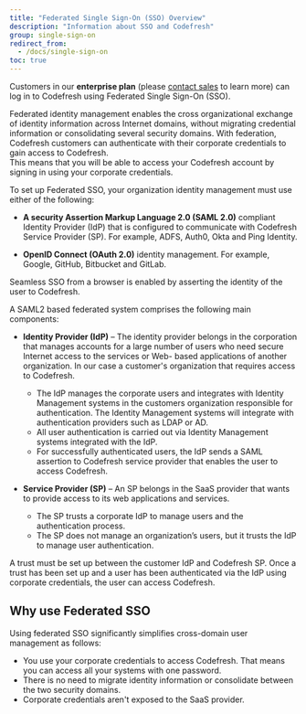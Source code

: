 ```yaml
---
title: "Federated Single Sign-On (SSO) Overview"
description: "Information about SSO and Codefresh"
group: single-sign-on
redirect_from:
  - /docs/single-sign-on
toc: true
---
```

  
Customers in our **enterprise plan** (please [contact sales](https://codefresh.io/contact-sales/) to learn more) can log in to Codefresh using Federated Single Sign-On (SSO).

Federated identity management enables the cross organizational exchange of identity information across Internet domains, without migrating credential information or consolidating several security domains. With federation, Codefresh customers can authenticate with their corporate credentials to gain access to Codefresh.  
This means that you will be able to access your Codefresh account by signing in using your corporate credentials.

To set up Federated SSO, your organization identity management must use either of the following:

- **A security Assertion Markup Language 2.0 (SAML 2.0)** compliant Identity Provider (IdP) that is configured to communicate with Codefresh Service Provider (SP). For example, ADFS, Auth0, Okta and Ping Identity.

- **OpenID Connect (OAuth 2.0)** identity management. For example, Google, GitHub, Bitbucket and GitLab.

Seamless SSO from a browser is enabled by asserting the identity of the user to Codefresh.

A SAML2 based federated system comprises the following main components:

- **Identity Provider (IdP)** – The identity provider belongs in the corporation that manages accounts for a large number of users who need secure Internet access to the services or Web- based applications of another organization. In our case a customer's organization that requires access to Codefresh.
  - The IdP manages the corporate users and integrates with Identity Management systems in the customers organization responsible for authentication. The Identity Management systems will integrate with authentication providers such as LDAP or AD.
  - All user authentication is carried out via Identity Management systems integrated with the IdP.
  - For successfully authenticated users, the IdP sends a SAML assertion to Codefresh service provider that enables the user to access Codefresh.

- **Service Provider (SP)** – An SP belongs in the SaaS provider that wants to provide access to its web applications and services.
  - The SP trusts a corporate IdP to manage users and the authentication process.
  - The SP does not manage an organization’s users, but it trusts the IdP to manage user authentication.

A trust must be set up between the customer IdP and Codefresh SP. Once a trust has been set up and a user has been authenticated via the IdP using corporate credentials, the user can access Codefresh.

## Why use Federated SSO

Using federated SSO significantly simplifies cross-domain user management as follows:

- You use your corporate credentials to access Codefresh. That means you can access all your systems with one password.
- There is no need to migrate identity information or consolidate between the two security domains.
- Corporate credentials aren't exposed to the SaaS provider.
